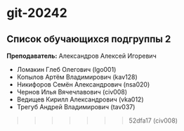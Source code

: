 # git-20242

## Список обучающихся подгруппы 2

**Преподаватель:** Александров Алексей Игоревич

* Ломакин Глеб Олегович (lgo001)
* Копылов Артём Владимирович (kav128)
* Никифоров Семён Александрович (nsa020)
* Чернов Илья Вячечлавович (civ008)
* Ведищев Кирилл Александрович (vka012)
* Трегуб Андрей Владимирович (tav037)

>>>>>>> 52dfa17 (civ008)
